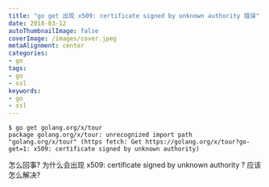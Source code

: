```yaml
---
title: "go get 出现 x509: certificate signed by unknown authority 错误"
date: 2018-03-12
autoThumbnailImage: false
coverImage: /images/cover.jpeg
metaAlignment: center
categories:
- go
tags:
- go
- ssl
keywords:
- go
- ssl
---
```


``` shell
$ go get golang.org/x/tour
package golang.org/x/tour: unrecognized import path "golang.org/x/tour" (https fetch: Get https://golang.org/x/tour?go-get=1: x509: certificate signed by unknown authority)
```

怎么回事? 为什么会出现 x509: certificate signed by unknown authority ? 应该怎么解决?

<!--more-->